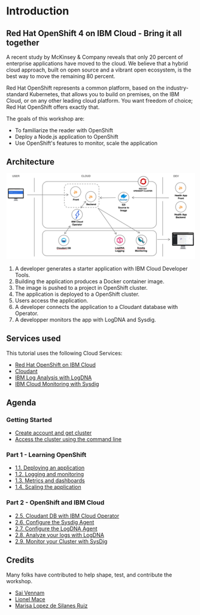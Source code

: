 # Introduction

## Red Hat OpenShift 4 on IBM Cloud - Bring it all together

A recent study by McKinsey & Company reveals that only 20 percent of enterprise applications have moved to the cloud. We believe that a hybrid cloud approach, built on open source and a vibrant open ecosystem, is the best way to move the remaining 80 percent.

Red Hat OpenShift represents a common platform, based on the industry-standard Kubernetes, that allows you to build on premises, on the IBM Cloud, or on any other leading cloud platform. You want freedom of choice; Red Hat OpenShift offers exactly that.

The goals of this workshop are:

* To familiarize the reader with OpenShift
* Deploy a Node.js application to OpenShift
* Use OpenShift's features to monitor, scale the application

## Architecture

![](./assets/app-architecture.png)

1. A developer generates a starter application with IBM Cloud Developer Tools.
1. Building the application produces a Docker container image.
1. The image is pushed to a project in OpenShift cluster.
1. The application is deployed to a OpenShift cluster.
1. Users access the application.
1. A developer connects the application to a Cloudant database with Operator.
1. A developper monitors the app with LogDNA and Sysdig.


## Services used

This tutorial uses the following Cloud Services:
* [Red Hat OpenShift on IBM Cloud](https://cloud.ibm.com/kubernetes/catalog/create?platformType=openshift)
* [Cloudant](https://cloud.ibm.com/catalog/services/cloudant)
* [IBM Log Analysis with LogDNA](https://cloud.ibm.com/observe/logging/create)
* [IBM Cloud Monitoring with Sysdig](https://cloud.ibm.com/observe/monitoring/create)


## Agenda

### Getting Started
* [Create account and get cluster](getting-started/get_started.md)
* [Access the cluster using the command line](getting-started/setup_cli.md)

### Part 1 - Learning OpenShift
* [1.1. Deploying an application](part1-learn_openshift/exercise-1.md)
* [1.2. Logging and monitoring](part1-learn_openshift/exercise-2.md)
* [1.3. Metrics and dashboards](part1-learn_openshift/exercise-3.md)
* [1.4. Scaling the application](part1-learn_openshift/exercise-4.md)

### Part 2 - OpenShift and IBM Cloud
* [2.5. Cloudant DB with IBM Cloud Operator](part2-openshift_ibmcloud/exercise-5.md)
* [2.6. Configure the Sysdig Agent](part2-openshift_ibmcloud/exercise-6.md)
* [2.7. Configure the LogDNA Agent](part2-openshift_ibmcloud/exercise-7.md)
* [2.8. Analyze your logs with LogDNA](part2-openshift_ibmcloud/exercise-8.md)
* [2.9. Monitor your Cluster with SysDig](part2-openshift_ibmcloud/exercise-9.md)


## Credits

Many folks have contributed to help shape, test, and contribute the workshop.

* [Sai Vennam](https://github.com/svennam92)
* [Lionel Mace](https://github.com/lionelmace)
* [Marisa Lopez de Silanes Ruiz](https://github.com/lopezdsr)

